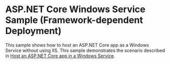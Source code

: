 # ASP.NET Core Windows Service Sample (Framework-dependent Deployment)

This sample shows how to host an ASP.NET Core app as a Windows Service without using IIS. This sample demonstrates the scenario described in [Host an ASP.NET Core app in a Windows Service](https://docs.microsoft.com/aspnet/core/host-and-deploy/windows-service).
